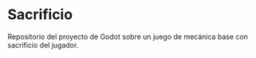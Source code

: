 # Sacrificio
Repositorio del proyecto de Godot sobre un juego de mecánica base con sacrificio del jugador.
